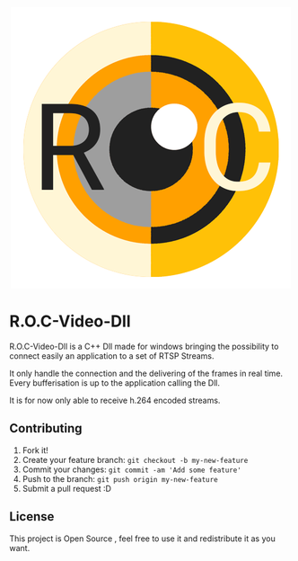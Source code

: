 <p align="center">
  <img src="https://github.com/Happykat/R.O.C-SERVER/blob/development/assets/logo-roc-flat.png"/>
  </p>

  # R.O.C-Video-Dll
  
  R.O.C-Video-Dll is a C++ Dll made for windows bringing the possibility to connect
  easily an application to a set of RTSP Streams.

  It only handle the connection and the delivering of the frames in real time.
  Every bufferisation is up to the application calling the Dll.

  It is for now only able to receive h.264 encoded streams.


  ## Contributing

  1. Fork it!
  2. Create your feature branch: `git checkout -b my-new-feature`
  3. Commit your changes: `git commit -am 'Add some feature'`
  4. Push to the branch: `git push origin my-new-feature`
  5. Submit a pull request :D


  ## License

  This project is Open Source , feel free to use it and redistribute it as you want.
